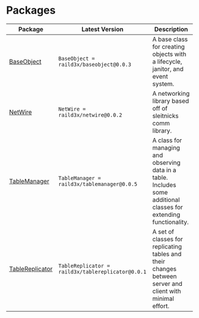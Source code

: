 # Packages

| Package | Latest Version | Description |
|---------|----------------|-------------|
| [BaseObject](raild3x.github.io/TableManager-TableReplicator/BaseObject) | `BaseObject = raild3x/baseobject@0.0.3` | A base class for creating objects with a lifecycle, janitor, and event system. |
| [NetWire](raild3x.github.io/TableManager-TableReplicator/NetWire) | `NetWire = raild3x/netwire@0.0.2` | A networking library based off of sleitnicks comm library. |
| [TableManager](raild3x.github.io/TableManager-TableReplicator/TableManager) | `TableManager = raild3x/tablemanager@0.0.5` | A class for managing and observing data in a table. Includes some additional classes for extending functionality. |
| [TableReplicator](raild3x.github.io/TableManager-TableReplicator/ServerTableReplicator) | `TableReplicator = raild3x/tablereplicator@0.0.1` | A set of classes for replicating tables and their changes between server and client with minimal effort. |
